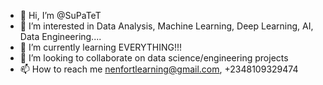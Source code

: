 - 👋 Hi, I’m @SuPaTeT
- 👀 I’m interested in Data Analysis, Machine Learning, Deep Learning, AI, Data Engineering....
- 🌱 I’m currently learning EVERYTHING!!!
- 💞️ I’m looking to collaborate on data science/engineering projects 
- 📫 How to reach me nenfortlearning@gmail.com, +2348109329474

<!---
SuPaTeT/SuPaTeT is a ✨ special ✨ repository because its `README.md` (this file) appears on your GitHub profile.
You can click the Preview link to take a look at your changes.
--->
